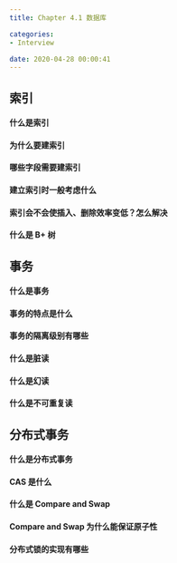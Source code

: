 ```yaml
---
title: Chapter 4.1 数据库

categories:
- Interview

date: 2020-04-28 00:00:41
---
```


## 索引
#### 什么是索引

#### 为什么要建索引

#### 哪些字段需要建索引

#### 建立索引时一般考虑什么

#### 索引会不会使插入、删除效率变低？怎么解决

#### 什么是 B+ 树


## 事务
#### 什么是事务

#### 事务的特点是什么

#### 事务的隔离级别有哪些

#### 什么是脏读

#### 什么是幻读

#### 什么是不可重复读

## 分布式事务
#### 什么是分布式事务

#### CAS 是什么

#### 什么是 Compare and Swap

#### Compare and Swap 为什么能保证原子性

#### 分布式锁的实现有哪些

